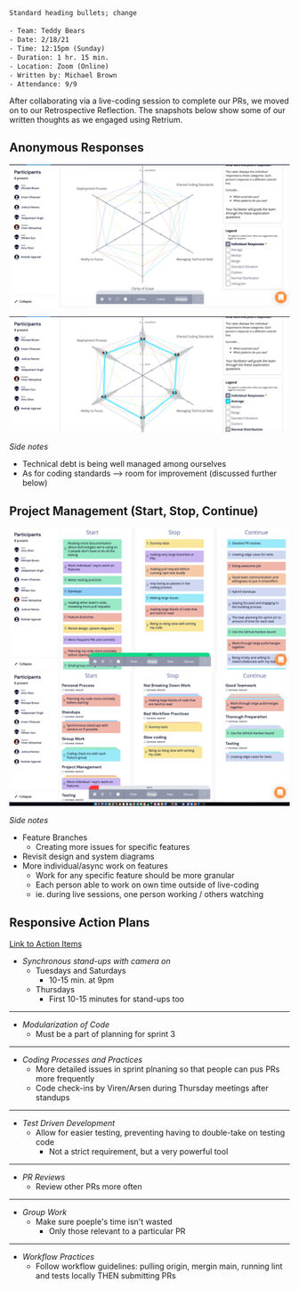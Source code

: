 ```
Standard heading bullets; change

- Team: Teddy Bears
- Date: 2/18/21
- Time: 12:15pm (Sunday)
- Duration: 1 hr. 15 min.
- Location: Zoom (Online)
- Written by: Michael Brown
- Attendance: 9/9
```

After collaborating via a live-coding session to complete our PRs, we moved on to our Retrospective Reflection. The snapshots below show some of our written thoughts as we engaged using Retrium.

## Anonymous Responses
![](https://github.com/4R53N/cse110-w21-group34/blob/main/admin/meetings/retroNotes/graphicalVotes.png)

![](https://github.com/4R53N/cse110-w21-group34/blob/main/admin/meetings/retroNotes/graphicDetails.png)

*Side notes*
 * Technical debt is being well managed among ourselves
 * As for coding standards --> room for improvement (discussed further below)


## Project Management (Start, Stop, Continue)

![](https://github.com/4R53N/cse110-w21-group34/blob/main/admin/meetings/retroNotes/anonymousThoughts.png)
![](https://github.com/4R53N/cse110-w21-group34/blob/main/admin/meetings/retroNotes/organizedThoughts.png)

*Side notes*
- Feature Branches
  * Creating more issues for specific features
- Revisit design and system diagrams
- More individual/async work on features
  * Work for any specific feature should be more granular
  * Each person able to work on own time outside of live-coding
  * ie. during live sessions, one person working / others watching

## Responsive Action Plans
[Link to Action Items](https://github.com/4R53N/cse110-w21-group34/blob/main/admin/meetings/retroNotes/action_plan.csv)

- *Synchronous stand-ups with camera on*
  * Tuesdays and Saturdays
    - 10-15 min. at 9pm
  * Thursdays
    - First 10-15 minutes for stand-ups too
-------

- *Modularization of Code*
  * Must be a part of planning for sprint 3
-------  

- *Coding Processes and Practices*
  * More detailed issues in sprint plnaning so that people can pus PRs more frequently
  * Code check-ins by Viren/Arsen during Thursday meetings after standups
-------

- *Test Driven Development*
  * Allow for easier testing, preventing having to double-take on testing code
    - Not a strict requirement, but a very powerful tool
-------

- *PR Reviews*
  * Review other PRs more often
-------

- *Group Work*
  * Make sure poeple's time isn't wasted
    - Only those relevant to a particular PR
-------

- *Workflow Practices*
  - Follow workflow guidelines: pulling origin, mergin main, running lint and tests locally THEN submitting PRs
